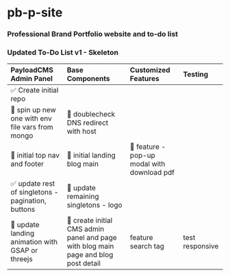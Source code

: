 # pb-p-site
### Professional Brand Portfolio website and to-do list
 
### Updated To-Do List v1 - Skeleton

| PayloadCMS Admin Panel | Base Components | Customized Features | Testing |
| :------------ | :------------------------- | :---------------------------- | :------------------ |
| ✅ Create initial repo |
| 🔲 spin up new one with env file vars from mongo | 🔲 doublecheck DNS redirect with host |
| 🔲 initial top nav and footer | 🔲 initial landing blog main | 🔲 feature - pop-up modal with download pdf|
| ✅ update rest of singletons - pagination, buttons | 🔲 update remaining singletons - logo | | |
| 🔲 update landing animation with GSAP or threejs |🔲 create initial CMS admin panel and page with blog main page and blog post detail | feature search tag | test responsive |